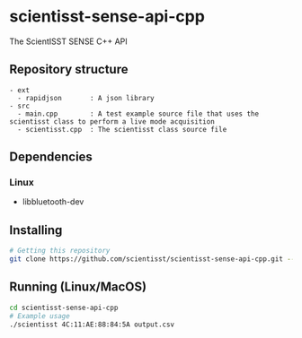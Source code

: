 # scientisst-sense-api-cpp
The ScientISST SENSE C++ API

## Repository structure

```
- ext
  - rapidjson       : A json library
- src
  - main.cpp        : A test example source file that uses the scientisst class to perform a live mode acquisition
  - scientisst.cpp  : The scientisst class source file
```
## Dependencies

### Linux
- libbluetooth-dev

## Installing
```sh
# Getting this repository 
git clone https://github.com/scientisst/scientisst-sense-api-cpp.git --recursive
```

## Running (Linux/MacOS)
```sh
cd scientisst-sense-api-cpp
# Example usage
./scientisst 4C:11:AE:88:84:5A output.csv
```
